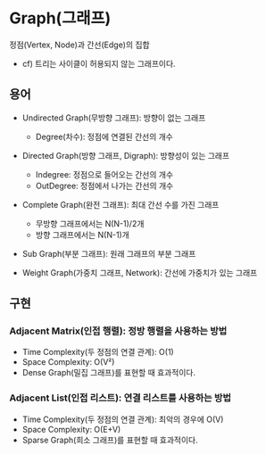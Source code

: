 # Graph(그래프)

정점(Vertex, Node)과 간선(Edge)의 집합

- cf) 트리는 사이클이 허용되지 않는 그래프이다.

## 용어

- Undirected Graph(무방향 그래프): 방향이 없는 그래프

  - Degree(차수): 정점에 연결된 간선의 개수

- Directed Graph(방향 그래프, Digraph): 방향성이 있는 그래프

  - Indegree: 정점으로 들어오는 간선의 개수
  - OutDegree: 정점에서 나가는 간선의 개수

- Complete Graph(완전 그래프): 최대 간선 수를 가진 그래프

  - 무방향 그래프에서는 N(N-1)/2개
  - 방향 그래프에서는 N(N-1)개

- Sub Graph(부분 그래프): 원래 그래프의 부분 그래프

- Weight Graph(가중치 그래프, Network): 간선에 가중치가 있는 그래프

## 구현

### Adjacent Matrix(인접 행렬): 정방 행렬을 사용하는 방법

- Time Complexity(두 정점의 연결 관계): O(1)
- Space Complexity: O(V²)
- Dense Graph(밀집 그래프)를 표현할 때 효과적이다.

### Adjacent List(인접 리스트): 연결 리스트를 사용하는 방법

- Time Complexity(두 정점의 연결 관계): 최악의 경우에 O(V)
- Space Complexity: O(E+V)
- Sparse Graph(희소 그래프)를 표현할 때 효과적이다.

